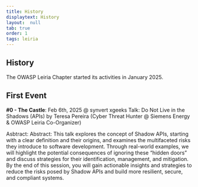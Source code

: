 ```yaml
---
title: History
displaytext: History
layout:  null
tab: true
order: 1
tags: leiria
---
```


## History

The OWASP Leiria Chapter started its activities in January 2025.

## First Event 
**#0 - The Castle**: Feb 6th, 2025 @ synvert xgeeks
Talk: Do Not Live in the Shadows (APIs) by Teresa Pereira (Cyber Threat Hunter @ Siemens Energy & OWASP Leiria Co-Organizer)

Asbtract: Abstract: This talk explores the concept of Shadow APIs, starting with a clear definition and their origins, and examines the multifaceted risks they introduce to software development. Through real-world examples, we will highlight the potential consequences of ignoring these “hidden doors” and discuss strategies for their identification, management, and mitigation. By the end of this session, you will gain actionable insights and strategies to reduce the risks posed by Shadow APIs and build more resilient, secure, and compliant systems.
